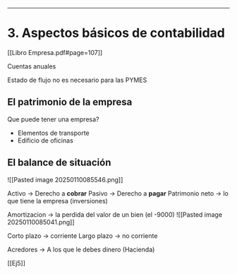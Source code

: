 

---

# 3. Aspectos básicos de contabilidad

[[Libro Empresa.pdf#page=107]]

Cuentas anuales

Estado de flujo no es necesario para las PYMES

## El patrimonio de la empresa

Que puede tener una empresa?
- Elementos de transporte
- Edificio de oficinas

## El balance de situación

![[Pasted image 20250110085546.png]]

Activo -> Derecho a **cobrar**
Pasivo -> Derecho a **pagar**
Patrimonio neto -> lo que tiene la empresa (inversiones)

Amortizacion -> la perdida del valor de un bien
(el -9000)
![[Pasted image 20250110085041.png]]


Corto plazo -> corriente
Largo plazo -> no corriente


Acredores -> A los que le debes dinero (Hacienda)

[[Ej5]]